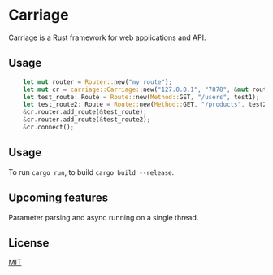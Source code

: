 # Carriage
Carriage is a Rust framework for web applications and API.
## Usage
```rust
    let mut router = Router::new("my route");
    let mut cr = carriage::Carriage::new("127.0.0.1", "7878", &mut router);
    let test_route: Route = Route::new(Method::GET, "/users", test1);
    let test_route2: Route = Route::new(Method::GET, "/products", test2);
    &cr.router.add_route(&test_route);
    &cr.router.add_route(&test_route2);
    &cr.connect();
```
## Usage

To run `cargo run`, to build `cargo build --release`.

## Upcoming features

Parameter parsing and async running on a single thread.


## License
[MIT](https://choosealicense.com/licenses/mit/)